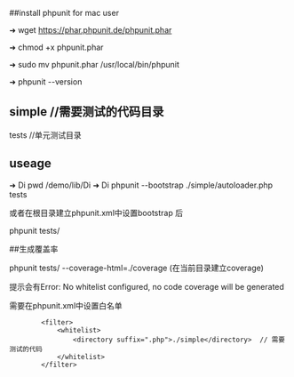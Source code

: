 ##install phpunit for mac user

➜ wget https://phar.phpunit.de/phpunit.phar

➜ chmod +x phpunit.phar

➜ sudo mv phpunit.phar /usr/local/bin/phpunit

➜ phpunit --version

## simple  //需要测试的代码目录
   tests   //单元测试目录

## useage

➜  Di pwd
/demo/lib/Di
➜  Di phpunit --bootstrap  ./simple/autoloader.php tests

或者在根目录建立phpunit.xml中设置bootstrap 后

 phpunit tests/

##生成覆盖率

 phpunit  tests/  --coverage-html=./coverage  (在当前目录建立coverage)

 提示会有Error:         No whitelist configured, no code coverage will be generated

 需要在phpunit.xml中设置白名单

```
        <filter>
            <whitelist>
                <directory suffix=".php">./simple</directory>  // 需要测试的代码
            </whitelist>
        </filter>

```


